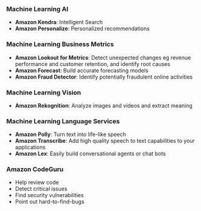 ### Machine Learning AI
* **Amazon Kendra**: Intelligent Search
* **Amazon Personalize**: Personalized recommendations

### Machine Learning Business Metrics
* **Amazon Lookout for Metrics**: Detect unexpected changes eg revenue performance and customer retention, 
and identify root causes
* **Amazon Forecast**: Build accurate forecasting models
* **Amazon Fraud Detector**: Identify potentially fraudulent online activities

### Machine Learning Vision
* **Amazon Rekognition**: Analyze images and videos and extract meaning

### Machine Learning Language Services
* **Amazon Polly**: Turn text into life-like speech
* **Amazon Transcribe**: Add high quality speech to text capabilities to your applications
* **Amazon Lex**: Easily build conversational agents or chat bots


### Amazon CodeGuru
* Help review code
* Detect critical issues
* Find security vulnerabilities
* Point out hard-to-find-bugs